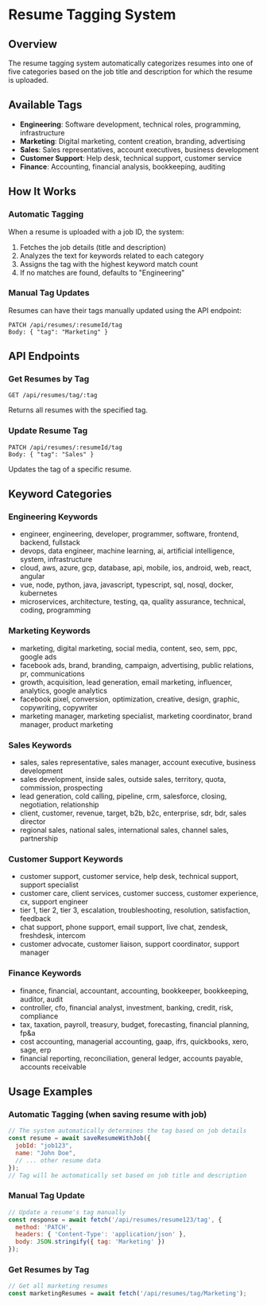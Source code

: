 # Resume Tagging System

## Overview
The resume tagging system automatically categorizes resumes into one of five categories based on the job title and description for which the resume is uploaded.

## Available Tags
- **Engineering**: Software development, technical roles, programming, infrastructure
- **Marketing**: Digital marketing, content creation, branding, advertising
- **Sales**: Sales representatives, account executives, business development
- **Customer Support**: Help desk, technical support, customer service
- **Finance**: Accounting, financial analysis, bookkeeping, auditing

## How It Works

### Automatic Tagging
When a resume is uploaded with a job ID, the system:
1. Fetches the job details (title and description)
2. Analyzes the text for keywords related to each category
3. Assigns the tag with the highest keyword match count
4. If no matches are found, defaults to "Engineering"

### Manual Tag Updates
Resumes can have their tags manually updated using the API endpoint:
```
PATCH /api/resumes/:resumeId/tag
Body: { "tag": "Marketing" }
```

## API Endpoints

### Get Resumes by Tag
```
GET /api/resumes/tag/:tag
```
Returns all resumes with the specified tag.

### Update Resume Tag
```
PATCH /api/resumes/:resumeId/tag
Body: { "tag": "Sales" }
```
Updates the tag of a specific resume.

## Keyword Categories

### Engineering Keywords
- engineer, engineering, developer, programmer, software, frontend, backend, fullstack
- devops, data engineer, machine learning, ai, artificial intelligence, system, infrastructure
- cloud, aws, azure, gcp, database, api, mobile, ios, android, web, react, angular
- vue, node, python, java, javascript, typescript, sql, nosql, docker, kubernetes
- microservices, architecture, testing, qa, quality assurance, technical, coding, programming

### Marketing Keywords
- marketing, digital marketing, social media, content, seo, sem, ppc, google ads
- facebook ads, brand, branding, campaign, advertising, public relations, pr, communications
- growth, acquisition, lead generation, email marketing, influencer, analytics, google analytics
- facebook pixel, conversion, optimization, creative, design, graphic, copywriting, copywriter
- marketing manager, marketing specialist, marketing coordinator, brand manager, product marketing

### Sales Keywords
- sales, sales representative, sales manager, account executive, business development
- sales development, inside sales, outside sales, territory, quota, commission, prospecting
- lead generation, cold calling, pipeline, crm, salesforce, closing, negotiation, relationship
- client, customer, revenue, target, b2b, b2c, enterprise, sdr, bdr, sales director
- regional sales, national sales, international sales, channel sales, partnership

### Customer Support Keywords
- customer support, customer service, help desk, technical support, support specialist
- customer care, client services, customer success, customer experience, cx, support engineer
- tier 1, tier 2, tier 3, escalation, troubleshooting, resolution, satisfaction, feedback
- chat support, phone support, email support, live chat, zendesk, freshdesk, intercom
- customer advocate, customer liaison, support coordinator, support manager

### Finance Keywords
- finance, financial, accountant, accounting, bookkeeper, bookkeeping, auditor, audit
- controller, cfo, financial analyst, investment, banking, credit, risk, compliance
- tax, taxation, payroll, treasury, budget, forecasting, financial planning, fp&a
- cost accounting, managerial accounting, gaap, ifrs, quickbooks, xero, sage, erp
- financial reporting, reconciliation, general ledger, accounts payable, accounts receivable

## Usage Examples

### Automatic Tagging (when saving resume with job)
```javascript
// The system automatically determines the tag based on job details
const resume = await saveResumeWithJob({
  jobId: "job123",
  name: "John Doe",
  // ... other resume data
});
// Tag will be automatically set based on job title and description
```

### Manual Tag Update
```javascript
// Update a resume's tag manually
const response = await fetch('/api/resumes/resume123/tag', {
  method: 'PATCH',
  headers: { 'Content-Type': 'application/json' },
  body: JSON.stringify({ tag: 'Marketing' })
});
```

### Get Resumes by Tag
```javascript
// Get all marketing resumes
const marketingResumes = await fetch('/api/resumes/tag/Marketing');
``` 